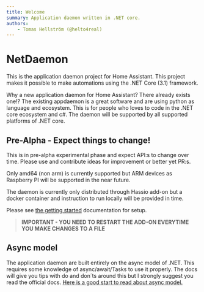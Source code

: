 ```yaml
---
title: Welcome
summary: Application daemon written in .NET core.
authors:
    - Tomas Hellström (@helto4real)
---
```

# NetDaemon

This is the application daemon project for Home Assistant. This project makes it possible to make automations using the .NET Core (3.1) framework.

Why a new application daemon for Home Assistant? There already exists one!? The existing appdaemon is a great software and are using python as language and ecosystem. This is for people who loves to code in the .NET core ecosystem and c#. The daemon will be supported by all supported platforms of .NET core.

## Pre-Alpha - Expect things to change!

This is in pre-alpha experimental phase and expect API:s to change over time. Please use and contribute ideas for improvement or better yet PR:s.

Only amd64 (non arm) is currently supported but ARM devices as Raspberry PI will be supported in the near future.

The daemon is currently only distributed through Hassio add-on but a docker container and instruction to run locally will be provided in time.

Please see [the getting started](/netdaemon/Getting%20started/getting%20started/) documentation for setup.

> **IMPORTANT - YOU NEED TO RESTART THE ADD-ON EVERYTIME YOU MAKE CHANGES TO A FILE**

## Async model

The application daemon are built entirely on the async model of .NET. This requires some knowledge of async/await/Tasks to use it properly. The docs will give you tips with do and don´ts around this but I strongly suggest you read the official docs.  [Here is a good start to read about async model.](https://docs.microsoft.com/en-us/dotnet/csharp/async)
